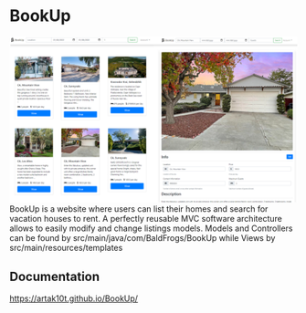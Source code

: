 # BookUp
![BookUp](bookUp.png)
BookUp is a website where users can list their homes and search for vacation houses to rent. A perfectly reusable MVC software architecture allows to easily modify and change listings models.
Models and Controllers can be found by src/main/java/com/BaldFrogs/BookUp while Views by src/main/resources/templates

## Documentation
https://artak10t.github.io/BookUp/
